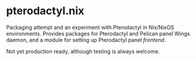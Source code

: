 # pterodactyl.nix

Packaging attempt and an experiment with Pterodactyl in Nix/NixOS environments.
Provides packages for Pterodactyl and Pelican panel Wings daemon, and a module
for setting up Pterodactyl panel _frontend_.

Not yet production ready, although testing is always welcome.
